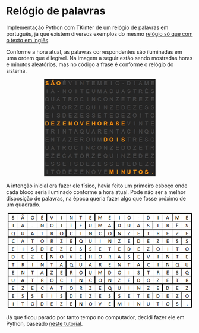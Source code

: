 # Relógio de palavras

Implementação Python com TKinter de um relógio de palavras em português, já que existem diversos exemplos do mesmo
[relógio só que com o texto em inglês](https://www.google.com/search?tbm=isch&q=wordclock).

Conforme a hora atual, as palavras correspondentes são iluminadas em uma ordem que é legível. Na imagem a seguir estão
sendo mostradas horas e minutos aleatórios, mas no código a frase é conforme o relógio do sistema.

<p align="center">
<img src="ReadmeFiles/clock.gif" class="img-responsive" alt="GIF Relógio" width="300px">
</p>

A intenção inicial era fazer ele físico, havia feito um primeiro esboço onde cada bloco seria iluminado conforme a hora
atual. Pode não ser a melhor disposição de palavras, na época queria fazer algo que fosse próximo de um quadrado.

<p align="center">
<img src="ReadmeFiles/esboco.png" class="img-responsive" alt="Esboço inicial" width="496px">
</p>

Já que ficou parado por tanto tempo no computador, decidi fazer ele em Python,
baseado [neste tutorial](https://www.hashbangcode.com/article/creating-word-clock-python-and-tkinter).